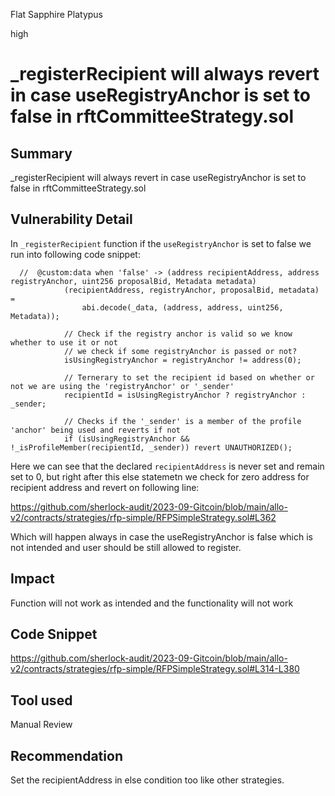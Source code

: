 Flat Sapphire Platypus

high

# _registerRecipient will always revert in case useRegistryAnchor is set to false in rftCommitteeStrategy.sol
## Summary
_registerRecipient will always revert in case useRegistryAnchor is set to false in rftCommitteeStrategy.sol
## Vulnerability Detail
In `_registerRecipient`  function if the `useRegistryAnchor` is set to false we run into following code snippet:

```solidity
  //  @custom:data when 'false' -> (address recipientAddress, address registryAnchor, uint256 proposalBid, Metadata metadata)
            (recipientAddress, registryAnchor, proposalBid, metadata) =
                abi.decode(_data, (address, address, uint256, Metadata));

            // Check if the registry anchor is valid so we know whether to use it or not
            // we check if some registryAnchor is passed or not?
            isUsingRegistryAnchor = registryAnchor != address(0);

            // Ternerary to set the recipient id based on whether or not we are using the 'registryAnchor' or '_sender'
            recipientId = isUsingRegistryAnchor ? registryAnchor : _sender;

            // Checks if the '_sender' is a member of the profile 'anchor' being used and reverts if not
            if (isUsingRegistryAnchor && !_isProfileMember(recipientId, _sender)) revert UNAUTHORIZED();
```

Here we can see that the declared `recipientAddress` is never set and remain set to 0, but right after this else statemetn we check for zero address for recipient address and revert on following line:

https://github.com/sherlock-audit/2023-09-Gitcoin/blob/main/allo-v2/contracts/strategies/rfp-simple/RFPSimpleStrategy.sol#L362

Which will happen always in case the useRegistryAnchor is false which is not intended and user should be still allowed to register.
## Impact
Function will not work as intended and the functionality will not work
## Code Snippet
https://github.com/sherlock-audit/2023-09-Gitcoin/blob/main/allo-v2/contracts/strategies/rfp-simple/RFPSimpleStrategy.sol#L314-L380
## Tool used

Manual Review

## Recommendation
Set the recipientAddress in else condition too like other strategies.